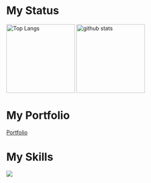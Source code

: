 # My Status
<p align="left">
  <img alt="Top Langs" height="180px" src="https://github-readme-stats.vercel.app/api/top-langs/?username=sou004002&layout=compact" />
  <img alt="github stats" height="180px" src="https://github-readme-stats.vercel.app/api?username=sou004002&show_icons=true" />
</p>

# My Portfolio

  [Portfolio](https://sou004002.github.io/my-portfolio/)


# My Skills
<img src="https://skillicons.dev/icons?i=python,js,typescript,dart,nest,django,fastapi,mongodb,sqlite,prisma,github,vscode" /> <br /><br />
